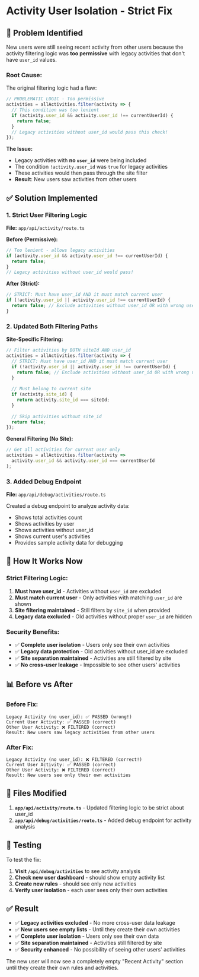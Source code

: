 # Activity User Isolation - Strict Fix

## 🚨 Problem Identified

New users were still seeing recent activity from other users because the activity filtering logic was **too permissive** with legacy activities that don't have `user_id` values.

### **Root Cause:**
The original filtering logic had a flaw:
```typescript
// PROBLEMATIC LOGIC - Too permissive
activities = allActivities.filter(activity => {
  // This condition was too lenient
  if (activity.user_id && activity.user_id !== currentUserId) {
    return false;
  }
  // Legacy activities without user_id would pass this check!
});
```

**The Issue:**
- Legacy activities with **no `user_id`** were being included
- The condition `!activity.user_id` was `true` for legacy activities
- These activities would then pass through the site filter
- **Result**: New users saw activities from other users

## ✅ Solution Implemented

### **1. Strict User Filtering Logic**

**File:** `app/api/activity/route.ts`

**Before (Permissive):**
```typescript
// Too lenient - allows legacy activities
if (activity.user_id && activity.user_id !== currentUserId) {
  return false;
}
// Legacy activities without user_id would pass!
```

**After (Strict):**
```typescript
// STRICT: Must have user_id AND it must match current user
if (!activity.user_id || activity.user_id !== currentUserId) {
  return false; // Exclude activities without user_id OR with wrong user_id
}
```

### **2. Updated Both Filtering Paths**

**Site-Specific Filtering:**
```typescript
// Filter activities by BOTH siteId AND user_id
activities = allActivities.filter(activity => {
  // STRICT: Must have user_id AND it must match current user
  if (!activity.user_id || activity.user_id !== currentUserId) {
    return false; // Exclude activities without user_id OR with wrong user_id
  }
  
  // Must belong to current site
  if (activity.site_id) {
    return activity.site_id === siteId;
  }
  
  // Skip activities without site_id
  return false;
});
```

**General Filtering (No Site):**
```typescript
// Get all activities for current user only
activities = allActivities.filter(activity => 
  activity.user_id && activity.user_id === currentUserId
);
```

### **3. Added Debug Endpoint**

**File:** `app/api/debug/activities/route.ts`

Created a debug endpoint to analyze activity data:
- Shows total activities count
- Shows activities by user
- Shows activities without user_id
- Shows current user's activities
- Provides sample activity data for debugging

## 🎯 How It Works Now

### **Strict Filtering Logic:**

1. **Must have user_id** - Activities without `user_id` are excluded
2. **Must match current user** - Only activities with matching `user_id` are shown
3. **Site filtering maintained** - Still filters by `site_id` when provided
4. **Legacy data excluded** - Old activities without proper `user_id` are hidden

### **Security Benefits:**

- ✅ **Complete user isolation** - Users only see their own activities
- ✅ **Legacy data protection** - Old activities without user_id are excluded
- ✅ **Site separation maintained** - Activities are still filtered by site
- ✅ **No cross-user leakage** - Impossible to see other users' activities

## 📊 Before vs After

### **Before Fix:**
```
Legacy Activity (no user_id): ✅ PASSED (wrong!)
Current User Activity: ✅ PASSED (correct)
Other User Activity: ❌ FILTERED (correct)
Result: New users saw legacy activities from other users
```

### **After Fix:**
```
Legacy Activity (no user_id): ❌ FILTERED (correct!)
Current User Activity: ✅ PASSED (correct)
Other User Activity: ❌ FILTERED (correct)
Result: New users see only their own activities
```

## 🔧 Files Modified

1. **`app/api/activity/route.ts`** - Updated filtering logic to be strict about user_id
2. **`app/api/debug/activities/route.ts`** - Added debug endpoint for activity analysis

## 🚀 Testing

To test the fix:

1. **Visit `/api/debug/activities`** to see activity analysis
2. **Check new user dashboard** - should show empty activity list
3. **Create new rules** - should see only new activities
4. **Verify user isolation** - each user sees only their own activities

## ✅ Result

- ✅ **Legacy activities excluded** - No more cross-user data leakage
- ✅ **New users see empty lists** - Until they create their own activities
- ✅ **Complete user isolation** - Users only see their own data
- ✅ **Site separation maintained** - Activities still filtered by site
- ✅ **Security enhanced** - No possibility of seeing other users' activities

The new user will now see a completely empty "Recent Activity" section until they create their own rules and activities.

